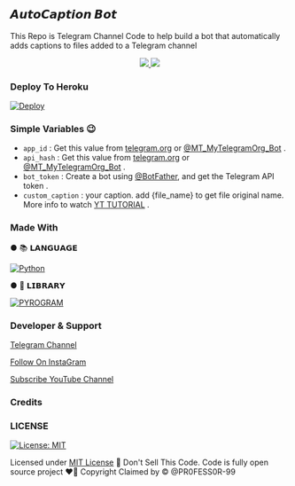## <b>𝘼𝙪𝙩𝙤𝘾𝙖𝙥𝙩𝙞𝙤𝙣 𝘽𝙤𝙩</b>

This Repo is Telegram Channel Code to help build a bot that automatically adds captions to files added to a Telegram channel


  </a>
</p>
<p align="center">
  <a href="https://github.com/PR0FESS0R-99/AutoCaptionBot-V1/stargazers">
    <img src="https://img.shields.io/github/stars/PR0FESS0R-99/AutoCaptionBot-V1?style=social">

  </a>
  
  <a href="https://github.com/PR0FESS0R-99/AutoCaption-BoT/fork">
    <img src="https://img.shields.io/github/forks/PR0FESS0R-99/AutoCaption-BoT?label=Fork&style=social">

  </a>  
</p>


### Deploy To Heroku
[![Deploy](https://www.herokucdn.com/deploy/button.svg)](https://heroku.com/deploy?template=https://github.com/PR0FESS0R-99/AutoCaption-BoT)                     

### Simple Variables 😉

* `app_id` : Get this value from [telegram.org](https://my.telegram.org/apps) or [@MT_MyTelegramOrg_Bot](https://t.me/MT_MyTelegramOrg_Bot) .
* `api_hash` : Get this value from [telegram.org](https://my.telegram.org/apps) or [@MT_MyTelegramOrg_Bot](https://t.me/MT_MyTelegramOrg_Bot) .
* `bot_token` : Create a bot using [@BotFather](https://telegram.dog/BotFather), and get the Telegram API token .
* `custom_caption` : your caption. add {file_name} to get file original name. More info to watch [YT TUTORIAL](https://youtu.be/n68FHmeZAfU) .

### Made With 

● 📚 𝗟𝗔𝗡𝗚𝗨𝗔𝗚𝗘

[![Python](https://img.shields.io/badge/python-3670A0?style=for-the-badge&logo=python&logoColor=ffdd54)](https://www.python.org)

● 🧮 𝗟𝗜𝗕𝗥𝗔𝗥𝗬

[![PYROGRAM](https://img.shields.io/badge/%F0%9F%94%A5-PYROGRAM%20-orange)](https://docs.pyrogram.org)


### Developer & Support

[Telegram Channel](https://Telegram.dog/Mo_Tech_YT)

[Follow On InstaGram](https://www.instagram.com/mrk_yt_)

[Subscribe YouTube Channel](https://youtube.com/@greymattersyt)

### Credits


### LICENSE

[![License: MIT](https://img.shields.io/badge/License-MIT-yellow.svg)](https://github.com/PR0FESS0R-99/AutoCaption-BoT/blob/main/LICENSE)

Licensed under [MIT License](https://github.com/PR0FESS0R-99/AutoCaptionBot-V1/blob/main/LICENSE)
🚫 Don't Sell This Code. Code is fully open source project ❤️‍🔥
Copyright Claimed by © @PR0FESS0R-99
